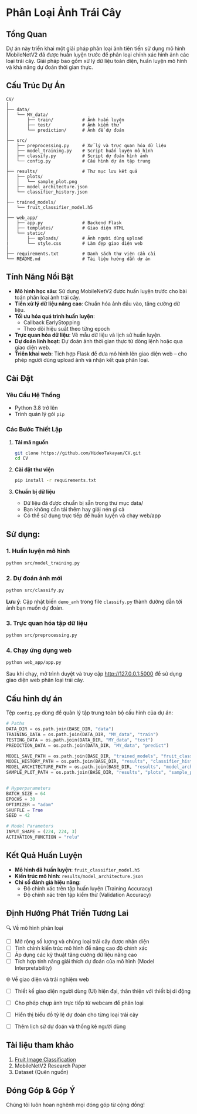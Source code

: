 # Phân Loại Ảnh Trái Cây

## Tổng Quan

Dự án này triển khai một giải pháp phân loại ảnh tiên tiến sử dụng mô hình MobileNetV2 đã được huấn luyện trước để phân loại chính xác hình ảnh các loại trái cây. Giải pháp bao gồm xử lý dữ liệu toàn diện, huấn luyện mô hình và khả năng dự đoán thời gian thực.

## Cấu Trúc Dự Án

```
CV/
│
├── data/
│   └── MY_data/
│       ├── train/           # Ảnh huấn luyện
│       ├── test/            # Ảnh kiểm thử
│       └── prediction/      # Ảnh để dự đoán
│
├── src/
│   ├── preprocessing.py     # Xử lý và trực quan hóa dữ liệu
│   ├── model_training.py    # Script huấn luyện mô hình
│   ├── classify.py          # Script dự đoán hình ảnh
│   └── config.py            # Cấu hình dự án tập trung
│
├── results/                 # Thư mục lưu kết quả
│   ├── plots/
│   │   └── sample_plot.png
│   ├── model_architecture.json
│   └── classifier_history.json
│
├── trained_models/
│   └── fruit_classifier_model.h5
│
├── web_app/
│   ├── app.py               # Backend Flask
│   ├── templates/           # Giao diện HTML
│   └── static/
│       ├── uploads/         # Ảnh người dùng upload
|       └── style.css        # Làm đẹp giao diện web
│
├── requirements.txt         # Danh sách thư viện cần cài
└── README.md                # Tài liệu hướng dẫn dự án

```

## Tính Năng Nổi Bật

* **Mô hình học sâu**: Sử dụng MobileNetV2 được huấn luyện trước cho bài toán phân loại ảnh trái cây.
* **Tiền xử lý dữ liệu nâng cao**: Chuẩn hóa ảnh đầu vào, tăng cường dữ liệu.
* **Tối ưu hóa quá trình huấn luyện**: 
  - Callback EarlyStopping
  - Theo dõi hiệu suất theo từng epoch
* **Trực quan hóa dữ liệu**: Vẽ mẫu dữ liệu và lịch sử huấn luyện.
* **Dự đoán linh hoạt**: Dự đoán ảnh thời gian thực từ dòng lệnh hoặc qua giao diện web.
* **Triển khai web**: Tích hợp Flask để đưa mô hình lên giao diện web – cho phép người dùng upload ảnh và nhận kết quả phân loại.

## Cài Đặt

### Yêu Cầu Hệ Thống

* Python 3.8 trở lên
* Trình quản lý gói `pip`

### Các Bước Thiết Lập

1. **Tải mã nguồn**
   ```bash
   git clone https://github.com/HideoTakayan/CV.git
   cd CV
   ```

2. **Cài đặt thư viện**
   ```bash
   pip install -r requirements.txt
   ```

3. **Chuẩn bị dữ liệu**
   * Dữ liệu đã được chuẩn bị sẵn trong thư mục data/
   * Bạn không cần tải thêm hay giải nén gì cả
   * Có thể sử dụng trực tiếp để huấn luyện và chạy web/app

## Sử dụng:

### 1. Huấn luyện mô hình

```bash
python src/model_training.py
```

### 2. Dự đoán ảnh mới

```bash
python src/classify.py
```
**Lưu ý**: Cập nhật biến `demo_anh` trong file `classify.py` thành đường dẫn tới ảnh bạn muốn dự đoán.

### 3. Trực quan hóa tập dữ liệu

```bash
python src/preprocessing.py
```
### 4. Chạy ứng dụng web

```bash
python web_app/app.py
```
Sau khi chạy, mở trình duyệt và truy cập http://127.0.0.1:5000 để sử dụng giao diện web phân loại trái cây.  

## Cấu hình dự án

Tệp  `config.py` dùng để quản lý tập trung toàn bộ cấu hình của dự án:

```python
# Paths
DATA_DIR = os.path.join(BASE_DIR, "data")
TRAINING_DATA = os.path.join(DATA_DIR, "MY_data", "train")
TESTING_DATA = os.path.join(DATA_DIR, "MY_data", "test")
PREDICTION_DATA = os.path.join(DATA_DIR, "MY_data", "predict")

MODEL_SAVE_PATH = os.path.join(BASE_DIR, "trained_models", "fruit_classifier_model.h5")
MODEL_HISTORY_PATH = os.path.join(BASE_DIR, "results", "classifier_history.json")
MODEL_ARCHITECTURE_PATH = os.path.join(BASE_DIR, "results", "model_architecture.json")
SAMPLE_PLOT_PATH = os.path.join(BASE_DIR, "results", "plots", "sample_plot.png")


# Hyperparameters
BATCH_SIZE = 64
EPOCHS = 30
OPTIMIZER = "adam"
SHUFFLE = True
SEED = 42

# Model Parameters
INPUT_SHAPE = (224, 224, 3)
ACTIVATION_FUNCTION = "relu"
```

## Kết Quả Huấn Luyện

* **Mô hình đã huấn luyện**: `fruit_classifier_model.h5`  
* **Kiến trúc mô hình**: `results/model_architecture.json`  
* **Chỉ số đánh giá hiệu năng**: 
  - Độ chính xác trên tập huấn luyện (Training Accuracy)  
  - Độ chính xác trên tập kiểm thử (Validation Accuracy)  


## Định Hướng Phát Triển Tương Lai  
🔍 Về mô hình phân loại  
- [ ] Mở rộng số lượng và chủng loại trái cây được nhận diện
- [ ] Tinh chỉnh kiến trúc mô hình để nâng cao độ chính xác
- [ ] Áp dụng các kỹ thuật tăng cường dữ liệu nâng cao
- [ ] Tích hợp tính năng giải thích dự đoán của mô hình (Model Interpretability)

🌐 Về giao diện và trải nghiệm web  
- [ ] Thiết kế giao diện người dùng (UI) hiện đại, thân thiện với thiết bị di động  
- [ ] Cho phép chụp ảnh trực tiếp từ webcam để phân loại  
- [ ] Hiển thị biểu đồ tỷ lệ dự đoán cho từng loại trái cây  
- [ ] Thêm lịch sử dự đoán và thống kê người dùng  



## Tài liệu tham khảo

1. [Fruit Image Classification](https://github.com/Nirikshan95/FruitClassifier)
2. MobileNetV2 Research Paper
3. Dataset (Quên nguồn)
## Đóng Góp & Góp Ý
Chúng tôi luôn hoan nghênh mọi đóng góp từ cộng đồng!
